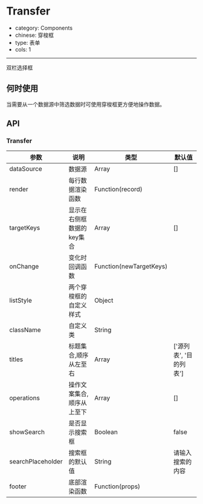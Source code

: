 # Transfer

- category: Components
- chinese: 穿梭框
- type: 表单
- cols: 1

---

双栏选择框

## 何时使用
当需要从一个数据源中筛选数据时可使用穿梭框更方便地操作数据。

## API

### Transfer

| 参数      | 说明                                     | 类型       |  默认值 |
|-----------|------------------------------------------|------------|--------|
| dataSource | 数据源 | Array | [] |
| render | 每行数据渲染函数 | Function(record)  |     |
| targetKeys | 显示在右侧框数据的key集合 | Array  | [] |
| onChange | 变化时回调函数 | Function(newTargetKeys) |  |
| listStyle | 两个穿梭框的自定义样式 | Object |  |
| className | 自定义类 | String |  |
| titles | 标题集合,顺序从左至右 | Array | ['源列表', '目的列表'] |
| operations | 操作文案集合,顺序从上至下 | Array | [] |
| showSearch | 是否显示搜索框 | Boolean | false |
| searchPlaceholder | 搜索框的默认值 | String | 请输入搜索的内容  |
| footer | 底部渲染函数 | Function(props) |  |  |
